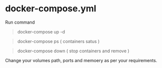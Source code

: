 # docker-compose.yml
Run command 
> docker-compose up -d

> docker-compose ps ( containers satus )

> docker-compose down ( stop containers and remove )

Change your volumes path, ports and memoery as per your requirements.
